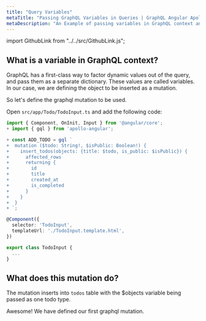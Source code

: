 ```yaml
---
title: "Query Variables"
metaTitle: "Passing GraphQL Variables in Queries | GraphQL Angular Apollo Tutorial"
metaDescription: "An Example of passing variables in GraphQL context and usage of Apollo GraphQL Mutation variables in Angular app."
---
```


import GithubLink from "../../src/GithubLink.js";

What is a variable in GraphQL context?
-------------------------------------
GraphQL has a first-class way to factor dynamic values out of the query, and pass them as a separate dictionary. These values are called variables. In our case, we are defining the object to be inserted as a mutation.

So let's define the graphql mutation to be used.

Open `src/app/Todo/TodoInput.ts` and add the following code:

<GithubLink link="https://github.com/hasura/learn-graphql/blob/master/tutorials/frontend/angular-apollo/app-final/src/app/Todo/TodoInput.ts" text="src/app/Todo/TodoInput.ts" />

```typescript
import { Component, OnInit, Input } from '@angular/core';
+ import { gql } from 'apollo-angular';

+ const ADD_TODO = gql `
+  mutation ($todo: String!, $isPublic: Boolean!) {
+    insert_todos(objects: {title: $todo, is_public: $isPublic}) {
+      affected_rows
+      returning {
+        id
+        title
+        created_at
+        is_completed
+      }
+    }
+  }
+ `;

@Component({
  selector: 'TodoInput',
  templateUrl: './TodoInput.template.html',
})

export class TodoInput {
  ...
}
```

What does this mutation do?
---------------------------
The mutation inserts into `todos` table with the $objects variable being passed as one todo type.

Awesome! We have defined our first graphql mutation.
